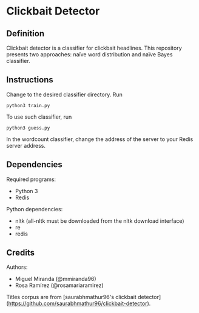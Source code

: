 # Clickbait Detector
## Definition
Clickbait detector is a classifier for clickbait headlines. This repository presents two approaches: naïve word distribution and naïve Bayes classifier.
## Instructions
Change to the desired classifier directory. Run  
```
python3 train.py
``` 
To use such classifier, run
```
python3 guess.py
``` 
In the wordcount classifier, change the address of the server to your Redis server address.
## Dependencies
Required programs:
- Python 3
- Redis

Python dependencies:
- nltk (all-nltk must be downloaded from the nltk download interface)
- re 
- redis

## Credits
Authors:
- Miguel Miranda (@mmiranda96)
- Rosa Ramírez (@rosamariaramirez)

Titles corpus are from [saurabhmathur96's clickbait detector] (https://github.com/saurabhmathur96/clickbait-detector).